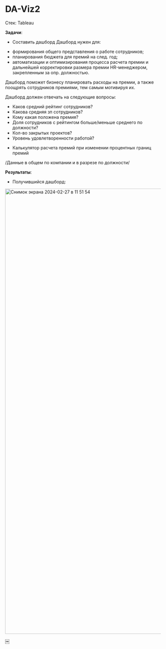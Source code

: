 # DA-Viz2

Стек: Tableau 
 
**Задачи**:
* Составить дашборд
Дашборд нужен для:
- формирования общего представления о работе сотрудников; 
- планирования бюджета для премий на след. год;
- автоматизации и оптимизирования процесса расчета премии и дальнейшей корректировки размера премии HR-менеджером, закрепленным за опр. должностью.

Дашборд поможет бизнесу планировать расходы на премии, а также поощрять сотрудников премиями, тем самым мотивируя их.

Дашборд должен отвечать на следующие вопросы:
- Каков средний рейтинг сотрудников? 
- Какова средняя зп сотрудников?  
- Кому какая положена премия?
- Доля сотрудников с рейтингом больше/меньше среднего по должности? 
- Кол-во закрытых проектов? 
- Уровень удовлетворенности работой?

+ Калькулятор расчета премий при изменении процентных границ премий

/Данные в общем по компании и в разрезе по должности/

**Результаты**: 
* Получившийся дашборд:
<img width="1440" alt="Снимок экрана 2024-02-27 в 11 51 54" src="https://github.com/ekaterina-drozd/DA-Viz2/assets/158583245/8eb655f0-fe59-462b-a772-552c7a499291">


￼
